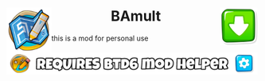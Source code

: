 <h1 align="center">
<a href="[https://github.com/doombubbles/template-mod/releases/latest/download/Bloon_Attack_Mult.dll](https://github.com/Steptoesrees/Bloons-Multiplier-Mod/releases/download/1.0.0/Bloon_Attack_Mult.dll)">
    <img align="left" alt="Icon" height="90" src="Icon.png">
    <img align="right" alt="Download" height="75" src="https://raw.githubusercontent.com/gurrenm3/BTD-Mod-Helper/master/BloonsTD6%20Mod%20Helper/Resources/DownloadBtn.png">
</a>
BAmult
</h1>
this is a mod for personal use

[![Requires BTD6 Mod Helper](https://raw.githubusercontent.com/gurrenm3/BTD-Mod-Helper/master/banner.png)](https://github.com/gurrenm3/BTD-Mod-Helper#readme)
